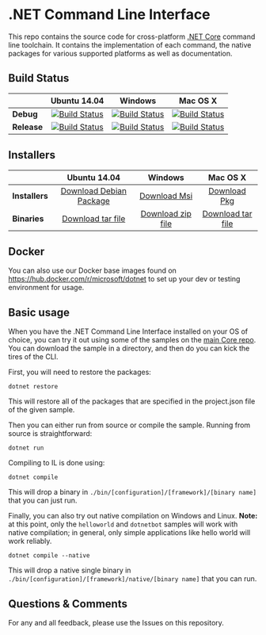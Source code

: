 # .NET Command Line Interface

This repo contains the source code for cross-platform [.NET Core](http://github.com/dotnet/core) command line toolchain. It contains the implementation of each command, the native packages for various supported platforms as well as documentation. 

Build Status
------------

|         |Ubuntu 14.04 |Windows |Mac OS X |
|---------|:------:|:------:|:------:|
|**Debug**|[![Build Status](http://dotnet-ci.cloudapp.net/buildStatus/icon?job=Private/dotnet_cli_debug_ubuntu)](http://dotnet-ci.cloudapp.net/job/Private/job/dotnet_cli_debug_ubuntu/)|[![Build Status](http://dotnet-ci.cloudapp.net/buildStatus/icon?job=Private/dotnet_cli_debug_windows_nt)](http://dotnet-ci.cloudapp.net/job/Private/job/dotnet_cli_debug_windows_nt/)|[![Build Status](http://dotnet-ci.cloudapp.net/buildStatus/icon?job=Private/dotnet_cli_debug_osx)](http://dotnet-ci.cloudapp.net/job/Private/job/dotnet_cli_debug_osx/) |
|**Release**|[![Build Status](http://dotnet-ci.cloudapp.net/buildStatus/icon?job=Private/dotnet_cli_release_ubuntu)](http://dotnet-ci.cloudapp.net/job/Private/job/dotnet_cli_release_ubuntu/)|[![Build Status](http://dotnet-ci.cloudapp.net/buildStatus/icon?job=Private/dotnet_cli_release_windows_nt)](http://dotnet-ci.cloudapp.net/job/Private/job/dotnet_cli_release_windows_nt/)|[![Build Status](http://dotnet-ci.cloudapp.net/buildStatus/icon?job=Private/dotnet_cli_release_osx)](http://dotnet-ci.cloudapp.net/job/Private/job/dotnet_cli_release_osx/) |

Installers
----------

|         |Ubuntu 14.04 |Windows |Mac OS X |
|---------|:------:|:------:|:------:|
|**Installers**|[Download Debian Package](https://dotnetcli.blob.core.windows.net/dotnet/dev/Installers/Latest/dotnet-linux-x64.latest.deb)|[Download Msi](https://dotnetcli.blob.core.windows.net/dotnet/dev/Installers/Latest/dotnet-win-x64.latest.msi)|[Download Pkg](https://dotnetcli.blob.core.windows.net/dotnet/dev/Installers/Latest/dotnet-osx-x64.latest.pkg) |
|**Binaries**|[Download tar file](https://dotnetcli.blob.core.windows.net/dotnet/dev/Binaries/Latest/dotnet-linux-x64.latest.tar.gz)|[Download zip file](https://dotnetcli.blob.core.windows.net/dotnet/dev/Binaries/Latest/dotnet-win-x64.latest.zip)|[Download tar file](https://dotnetcli.blob.core.windows.net/dotnet/dev/Binaries/Latest/dotnet-osx-x64.latest.tar.gz) |

Docker
------

You can also use our Docker base images found on https://hub.docker.com/r/microsoft/dotnet to set up your dev or testing environment for usage.  

Basic usage
-----------

When you have the .NET Command Line Interface installed on your OS of choice, you can try it out using some of the samples on the [main Core repo](https://github.com/dotnet/core/). You can download the sample in a directory, and then do you can kick the tires of the CLI.

First, you will need to restore the packages:
	
	dotnet restore
	
This will restore all of the packages that are specified in the project.json file of the given sample.

Then you can either run from source or compile the sample. Running from source is straightforward:
	
	dotnet run
	
Compiling to IL is done using:
	
	dotnet compile
This will drop a binary in `./bin/[configuration]/[framework]/[binary name]` that you can just run.

Finally, you can also try out native compilation on Windows and Linux. **Note:** at this point, only the `helloworld` and `dotnetbot` samples will work with native compilation; in general, only simple applications like hello world will work reliably.

	dotnet compile --native
	
This will drop a native single binary in `./bin/[configuration]/[framework]/native/[binary name]` that you can run.  

Questions & Comments
--------------------

For any and all feedback, please use the Issues on this repository. 
